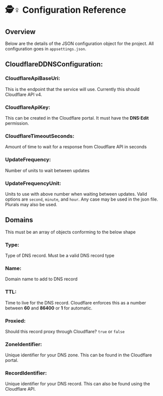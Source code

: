 # 🕵♀ Configuration Reference

## Overview

Below are the details of the JSON configuration object for the project. All configuration goes in `appsettings.json`.

## CloudflareDDNSConfiguration:

### **CloudflareApiBaseUri:**

This is the endpoint that the service will use. Currently this should Cloudflare API v4.

### **CloudflareApiKey:**

This can be created in the Cloudflare portal. It must have the **DNS:Edit** permission.

### **CloudflareTimeoutSeconds:**

Amount of time to wait for a response from Cloudflare API in seconds

### **UpdateFrequency:**

Number of units to wait between updates

### **UpdateFrequencyUnit:**

Units to use with above number when waiting between updates. Valid options are `second`, `minute`, and `hour`. Any case may be used in the json file. Plurals may also be used.

## Domains

This must be an array of objects conforming to the below shape

### **Type:**

Type of DNS record. Must be a valid DNS record type

### **Name:**

Domain name to add to DNS record

### **TTL:**

Time to live for the DNS record. Cloudflare enforces this as a number between **60** and **86400** or **1** for automatic.

### **Proxied:**

Should this record proxy through Cloudflare? `true` or `false`

### **ZoneIdentifier:**

Unique identifier for your DNS zone. This can be found in the Cloudflare portal.

### **RecordIdentifier:**

Unique identifier for your DNS record. This can also be found using the Cloudflare API.

